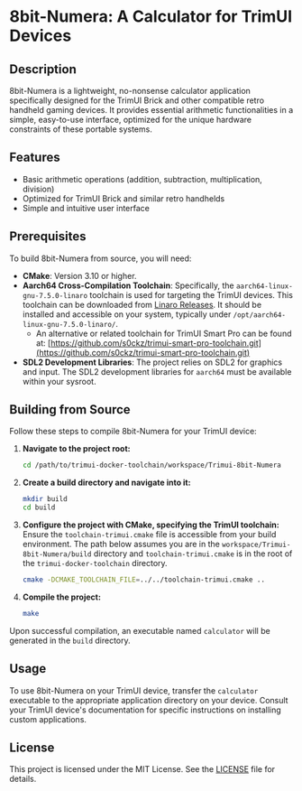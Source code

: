 # 8bit-Numera: A Calculator for TrimUI Devices

## Description
8bit-Numera is a lightweight, no-nonsense calculator application specifically designed for the TrimUI Brick and other compatible retro handheld gaming devices. It provides essential arithmetic functionalities in a simple, easy-to-use interface, optimized for the unique hardware constraints of these portable systems.

## Features
*   Basic arithmetic operations (addition, subtraction, multiplication, division)
*   Optimized for TrimUI Brick and similar retro handhelds
*   Simple and intuitive user interface

## Prerequisites
To build 8bit-Numera from source, you will need:
*   **CMake**: Version 3.10 or higher.
*   **Aarch64 Cross-Compilation Toolchain**: Specifically, the `aarch64-linux-gnu-7.5.0-linaro` toolchain is used for targeting the TrimUI devices. This toolchain can be downloaded from [Linaro Releases](https://releases.linaro.org/components/toolchain/binaries/latest-7/aarch64-linux-gnu/). It should be installed and accessible on your system, typically under `/opt/aarch64-linux-gnu-7.5.0-linaro/`.
    *   An alternative or related toolchain for TrimUI Smart Pro can be found at: [https://github.com/s0ckz/trimui-smart-pro-toolchain.git](https://github.com/s0ckz/trimui-smart-pro-toolchain.git)
*   **SDL2 Development Libraries**: The project relies on SDL2 for graphics and input. The SDL2 development libraries for `aarch64` must be available within your sysroot.

## Building from Source

Follow these steps to compile 8bit-Numera for your TrimUI device:

1.  **Navigate to the project root:**
    ```bash
    cd /path/to/trimui-docker-toolchain/workspace/Trimui-8bit-Numera
    ```

2.  **Create a build directory and navigate into it:**
    ```bash
    mkdir build
    cd build
    ```

3.  **Configure the project with CMake, specifying the TrimUI toolchain:**
    Ensure the `toolchain-trimui.cmake` file is accessible from your build environment. The path below assumes you are in the `workspace/Trimui-8bit-Numera/build` directory and `toolchain-trimui.cmake` is in the root of the `trimui-docker-toolchain` directory.
    ```bash
    cmake -DCMAKE_TOOLCHAIN_FILE=../../toolchain-trimui.cmake ..
    ```

4.  **Compile the project:**
    ```bash
    make
    ```

Upon successful compilation, an executable named `calculator` will be generated in the `build` directory.

## Usage
To use 8bit-Numera on your TrimUI device, transfer the `calculator` executable to the appropriate application directory on your device. Consult your TrimUI device's documentation for specific instructions on installing custom applications.

## License
This project is licensed under the MIT License. See the [LICENSE](LICENSE) file for details.
